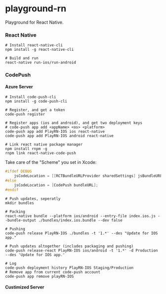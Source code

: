 # playground-rn
Playground for React Native.

### React Native

```shell
# Install react-native-cli
npm install -g react-native-cli

# Build and run
react-native run-ios/run-android

```

### CodePush 

#### Azure Server

```shell
# Install code-push-cli
npm install -g code-push-cli

# Register, and get a token
code-push register

# Register apps (ios and android), and get two deployment keys
# code-push app add <appName> <os> <platform>
code-push app add PlayRN-IOS ios react-native 
code-push app add PlayRN-IOS android react-native 

# Link react native package manager
npm install rnpm -g
rnpm link react-native-code-push
```

Take care of the "Scheme" you set in Xcode:
```objective-c
#ifdef DEBUG
    jsCodeLocation = [[RCTBundleURLProvider sharedSettings] jsBundleURLForBundleRoot:@"index.ios" fallbackResource:nil];
#else
    jsCodeLocation = [CodePush bundleURL];
#endif
```

```shell
# Push updates, seperatly
mkdir bundles

# Packing
react-native bundle --platform ios/android --entry-file index.ios.js --bundle-output ./bundles/index.ios.bundle --dev false

# Pushing 
code-push release PlayRN-IOS ./bundles -t '1.*' --des "Update for IOS app."

# Push updates altogether (includes packaging and pushing)
code-push release-react PlayRN-IOS ios/android -t '1.*' -d Production --des 'Update for IOS app.'
```

```shell
# Log
code-push deployment history PlayRN-IOS Staging/Production
# Remove app from current code-push account
code-push app remove playRN-IOS
```

#### Custimized Server

